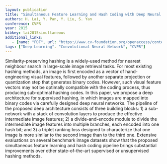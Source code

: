 ```yaml
---
layout: publication
title: "Simultaneous Feature Learning and Hash Coding with Deep Neural Networks"
authors: H. Lai, Y. Pan, Y. Liu, S. Yan
conference: CVPR
year: 2015
bibkey: lai2015simultaneous
additional_links:
   - {name: "PDF", url: "https://www.cv-foundation.org/openaccess/content_cvpr_2015/papers/Lai_Simultaneous_Feature_Learning_2015_CVPR_paper.pdf"}
tags: ["Deep Learning". "Convolutional Neural Network", "CVPR"]
---
```

Similarity-preserving hashing is a widely-used method
for nearest neighbour search in large-scale image retrieval
tasks. For most existing hashing methods, an image is
first encoded as a vector of hand-engineering visual features,
followed by another separate projection or quantization
step that generates binary codes. However, such visual
feature vectors may not be optimally compatible with the
coding process, thus producing sub-optimal hashing codes.
In this paper, we propose a deep architecture for supervised
hashing, in which images are mapped into binary codes via
carefully designed deep neural networks. The pipeline of
the proposed deep architecture consists of three building
blocks: 1) a sub-network with a stack of convolution layers
to produce the effective intermediate image features; 2)
a divide-and-encode module to divide the intermediate image
features into multiple branches, each encoded into one
hash bit; and 3) a triplet ranking loss designed to characterize
that one image is more similar to the second image than
to the third one. Extensive evaluations on several benchmark
image datasets show that the proposed simultaneous
feature learning and hash coding pipeline brings substantial
improvements over other state-of-the-art supervised or
unsupervised hashing methods.

